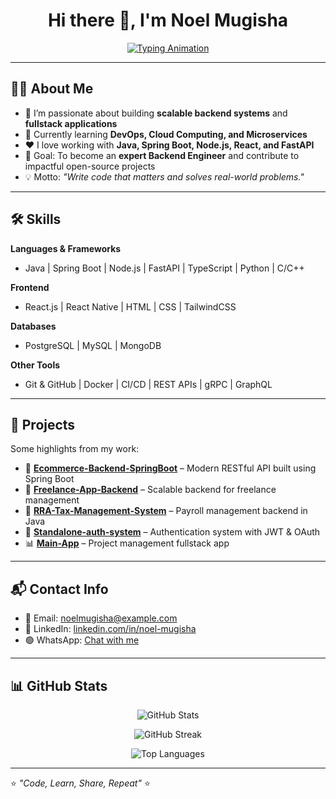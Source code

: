 <h1 align="center">Hi there 👋, I'm Noel Mugisha</h1>

<p align="center">
  <a href="https://git.io/typing-svg">
    <img src="https://readme-typing-svg.herokuapp.com?size=22&duration=3000&color=00BFFF&center=true&vCenter=true&width=500&lines=FullStack+Developer;Backend+Developer;Java+%26+Spring+Enthusiast;Node.js+%26+FastAPI+Learner" alt="Typing Animation" />
  </a>
</p>

---

## 👨‍💻 About Me
- 🔭 I’m passionate about building **scalable backend systems** and **fullstack applications**  
- 🌱 Currently learning **DevOps, Cloud Computing, and Microservices**  
- ❤️ I love working with **Java, Spring Boot, Node.js, React, and FastAPI**  
- 🎯 Goal: To become an **expert Backend Engineer** and contribute to impactful open-source projects  
- 💡 Motto: *"Write code that matters and solves real-world problems."*  

---

## 🛠 Skills
**Languages & Frameworks**
- Java | Spring Boot | Node.js | FastAPI | TypeScript | Python | C/C++

**Frontend**
- React.js | React Native | HTML | CSS | TailwindCSS  

**Databases**
- PostgreSQL | MySQL | MongoDB  

**Other Tools**
- Git & GitHub | Docker | CI/CD | REST APIs | gRPC | GraphQL  

---

## 🚀 Projects
Some highlights from my work:  
- 🛒 **[Ecommerce-Backend-SpringBoot](https://github.com/noel-mugisha/Ecommerce-Backend-SpringBoot)** – Modern RESTful API built using Spring Boot  
- 💼 **[Freelance-App-Backend](https://github.com/noel-mugisha/Freelance-App-Backend)** – Scalable backend for freelance management  
- 🏦 **[RRA-Tax-Management-System](https://github.com/noel-mugisha/RRA-Tax-Management-System)** – Payroll management backend in Java  
- 🔑 **[Standalone-auth-system](https://github.com/noel-mugisha/Standalone-auth-system)** – Authentication system with JWT & OAuth  
- 📊 **[Main-App](https://github.com/noel-mugisha/Main-App)** – Project management fullstack app  

---

## 📬 Contact Info
- 📧 Email: [noelmugisha@example.com](mailto:noelmugisha@example.com)  
- 💼 LinkedIn: [linkedin.com/in/noel-mugisha](https://linkedin.com/)  
- 🟢 WhatsApp: [Chat with me](https://wa.me/2507XXXXXXX)  

---

## 📊 GitHub Stats
<p align="center">
  <img src="https://github-readme-stats.vercel.app/api?username=noel-mugisha&show_icons=true&theme=tokyonight" alt="GitHub Stats" />
</p>

<p align="center">
  <img src="https://github-readme-streak-stats.herokuapp.com/?user=noel-mugisha&theme=tokyonight" alt="GitHub Streak" />
</p>

<p align="center">
  <img src="https://github-readme-stats.vercel.app/api/top-langs/?username=noel-mugisha&layout=compact&theme=tokyonight" alt="Top Languages" />
</p>

---

⭐️ *"Code, Learn, Share, Repeat"* ⭐️
